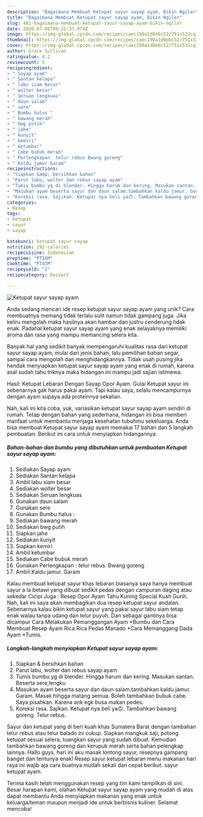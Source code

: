```yaml
---
description: "Bagaimana Membuat Ketupat sayur sayap ayam, Bikin Ngiler"
title: "Bagaimana Membuat Ketupat sayur sayap ayam, Bikin Ngiler"
slug: 481-bagaimana-membuat-ketupat-sayur-sayap-ayam-bikin-ngiler
date: 2020-07-08T09:21:37.974Z
image: https://img-global.cpcdn.com/recipes/caec190a1d0ebc52/751x532cq70/ketupat-sayur-sayap-ayam-foto-resep-utama.jpg
thumbnail: https://img-global.cpcdn.com/recipes/caec190a1d0ebc52/751x532cq70/ketupat-sayur-sayap-ayam-foto-resep-utama.jpg
cover: https://img-global.cpcdn.com/recipes/caec190a1d0ebc52/751x532cq70/ketupat-sayur-sayap-ayam-foto-resep-utama.jpg
author: Grace Sullivan
ratingvalue: 4.2
reviewcount: 5
recipeingredient:
- " Sayap ayam"
- " Santan kelapa"
- " labu siam besar"
- " wolter besar"
- " Seruan lengkuas"
- " daun salam"
- " sere"
- " Bumbu halus "
- " bawang merah"
- " bwg putih"
- " jahe"
- " kunyit"
- " kemiri"
- " ketumbar"
- " Cabe bubuk merah"
- " Perlengkapan  telur rebus Bwang goreng"
- " Kaldu jamur Garam"
recipeinstructions:
- "Siapkan &amp; bersihkan bahan"
- "Parut labu, wolter dan rebus sayap ayam"
- "Tumis bumbu yg di blender. Hingga harum dan kering. Masukan santan. Beserta sere,lengku"
- "Masukan ayam beserta sayur dan daun salam.tambahkan kaldu jamur. Garam. Masak hingga matang semua. Boleh tambahkan bubuk cabe. Saya pisahkan. Karena ank egk busa makan pedes."
- "Koreksi rasa. Sajikan. Ketupat nya beli ya🙃. Tambahkan bawang goreng. Telur rebus."
categories:
- Resep
tags:
- ketupat
- sayur
- sayap

katakunci: ketupat sayur sayap 
nutrition: 292 calories
recipecuisine: Indonesian
preptime: "PT16M"
cooktime: "PT43M"
recipeyield: "2"
recipecategory: Dessert

---
```



![Ketupat sayur sayap ayam](https://img-global.cpcdn.com/recipes/caec190a1d0ebc52/751x532cq70/ketupat-sayur-sayap-ayam-foto-resep-utama.jpg)

Anda sedang mencari ide resep ketupat sayur sayap ayam yang unik? Cara membuatnya memang tidak terlalu sulit namun tidak gampang juga. Jika keliru mengolah maka hasilnya akan hambar dan justru cenderung tidak enak. Padahal ketupat sayur sayap ayam yang enak selayaknya memiliki aroma dan rasa yang mampu memancing selera kita.

Banyak hal yang sedikit banyak mempengaruhi kualitas rasa dari ketupat sayur sayap ayam, mulai dari jenis bahan, lalu pemilihan bahan segar, sampai cara mengolah dan menghidangkannya. Tidak usah pusing jika hendak menyiapkan ketupat sayur sayap ayam yang enak di rumah, karena asal sudah tahu triknya maka hidangan ini mampu jadi sajian istimewa.

Hasil: Ketupat Lebaran Dengan Sayap Opor Ayam. Gulai Ketupat sayur ini sebenarnya gak harus pakai ayam. Tapi kalau saya, selalu mencampurnya dengan ayam supaya ada proteinnya sekalian.


Nah, kali ini kita coba, yuk, variasikan ketupat sayur sayap ayam sendiri di rumah. Tetap dengan bahan yang sederhana, hidangan ini bisa memberi manfaat untuk membantu menjaga kesehatan tubuhmu sekeluarga. Anda bisa membuat Ketupat sayur sayap ayam memakai 17 bahan dan 5 langkah pembuatan. Berikut ini cara untuk menyiapkan hidangannya.

<!--inarticleads1-->

##### Bahan-bahan dan bumbu yang dibutuhkan untuk pembuatan Ketupat sayur sayap ayam:

1. Sediakan  Sayap ayam
1. Sediakan  Santan kelapa
1. Ambil  labu siam besar
1. Sediakan  wolter besar
1. Sediakan  Seruan lengkuas
1. Gunakan  daun salam
1. Gunakan  sere
1. Gunakan  Bumbu halus :
1. Sediakan  bawang merah
1. Sediakan  bwg putih
1. Siapkan  jahe
1. Sediakan  kunyit
1. Siapkan  kemiri
1. Ambil  ketumbar
1. Sediakan  Cabe bubuk merah
1. Gunakan  Perlengkapan : telur rebus. Bwang goreng
1. Ambil  Kaldu jamur. Garam


Kalau membuat ketupat sayur khas lebaran biasanya saya hanya membuat sayur a la betawi yang dibuat sedikit pedas dengan campuran daging atau sekedar Cicipi Juga : Resep Opor Ayam Tahu Kuning Special Kuah Gurih. Nah, kali ini saya akan membagikan dua resep ketupat sayur andalan. Sebenarnya kalau bikin ketupat sayur yang pakai sayur labu siam tetap enak walau tanpa udang dan telur puyuh. Dan sebagai gantinya bisa dicampur Cara Melakukan Pemanggangan Ayam *Bumbu dan Cara Membuat Resep Ayam Rica Rica Pedas Manado *Cara Memanggang Dada Ayam *Tumis. 

<!--inarticleads2-->

##### Langkah-langkah menyiapkan Ketupat sayur sayap ayam:

1. Siapkan &amp; bersihkan bahan
1. Parut labu, wolter dan rebus sayap ayam
1. Tumis bumbu yg di blender. Hingga harum dan kering. Masukan santan. Beserta sere,lengku
1. Masukan ayam beserta sayur dan daun salam.tambahkan kaldu jamur. Garam. Masak hingga matang semua. Boleh tambahkan bubuk cabe. Saya pisahkan. Karena ank egk busa makan pedes.
1. Koreksi rasa. Sajikan. Ketupat nya beli ya🙃. Tambahkan bawang goreng. Telur rebus.


Sayur dan ketupat yang di beri kuah khas Sumatera Barat dengan tambahan telur rebus atau telur balado ini cukup. Siapkan mangkuk saji, potong ketupat sesuai selera, tuangkan sayur yang sudah dibuat. Kemudian tambahkan bawang goreng dan kerupuk merah serta bahan pelengkap lainnya. Hallo guys. hari ini aku masak lontong sayur, resepnya gampang banget dan tentunya enak! Resep sayur ketupat lebaran menu makanan hari raya ini wajib aja cara buatnya mudah sekali dan cepat berikut. sayur ketupat ayam. 

Terima kasih telah menggunakan resep yang tim kami tampilkan di sini. Besar harapan kami, olahan Ketupat sayur sayap ayam yang mudah di atas dapat membantu Anda menyiapkan makanan yang enak untuk keluarga/teman maupun menjadi ide untuk berbisnis kuliner. Selamat mencoba!
